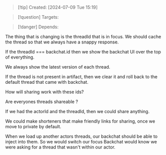 
>[!tip] Created: [2024-07-09 Tue 15:19]

>[!question] Targets: 

>[!danger] Depends: 

The thing that is changing is the threadId that is in focus.
We should cache the thread so that we always have a snappy response.

If the threadId === backchat.id then we show the backchat UI over the top of everything.

We always show the latest version of each thread.

If the thread is not present in artifact, then we clear it and roll back to the default thread that came with backchat.

How will sharing work with these ids?

Are everyones threads shareable ?

If we had the actorId and the threadId, then we could share anything.

We could make shorteners that make friendly links for sharing, once we move to private by default.

When we load up another actors threads, our backchat should be able to inject into them.
So we would switch our focus 
Backchat would know we were asking for a thread that wasn't within our actor.